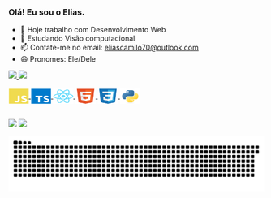 ### Olá! Eu sou o Elias.


- 🔭 Hoje trabalho com Desenvolvimento Web
- 🌱 Estudando Visão computacional
- 📫 Contate-me no email: eliascamilo70@outlook.com
- 😄 Pronomes: Ele/Dele

<div>
  <a href="https://github.com/eliascmendhes">
  <img height="180em" src="https://github-readme-stats.vercel.app/api?username=eliascmendhes&show_icons=true&theme=dark&include_all_commits=true&count_private=true"/>
  <img height="180em" src="https://github-readme-stats.vercel.app/api/top-langs/?username=eliascmendhes&layout=compact&langs_count=7&theme=dracula"/>
</div>
  
<div style="display: inline_block"><br>
  <img align="center" alt="Elias-Js" height="30" width="40" src="https://raw.githubusercontent.com/devicons/devicon/master/icons/javascript/javascript-plain.svg">
  <img align="center" alt="Elias-Ts" height="30" width="40" src="https://raw.githubusercontent.com/devicons/devicon/master/icons/typescript/typescript-plain.svg">
  <img align="center" alt="Elias-React" height="30" width="40" src="https://raw.githubusercontent.com/devicons/devicon/master/icons/react/react-original.svg">
  <img align="center" alt="Elias-HTML" height="30" width="40" src="https://raw.githubusercontent.com/devicons/devicon/master/icons/html5/html5-original.svg">
  <img align="center" alt="Elias-CSS" height="30" width="40" src="https://raw.githubusercontent.com/devicons/devicon/master/icons/css3/css3-original.svg">
  <img align="center" alt="Elias-Python" height="30" width="40" src="https://raw.githubusercontent.com/devicons/devicon/master/icons/python/python-original.svg">
 
</div>
  
  ##
  
 <div>
 <a href="https://instagram.com/eliasmendhes_" target="_blank"><img src="https://img.shields.io/badge/-Instagram-%23E4405F?style=for-the-badge&logo=instagram&logoColor=white" target="_blank"></a>
 <a href="https://www.linkedin.com/in/elias-c-341aa1162/" target="_blank"><img src="https://img.shields.io/badge/-LinkedIn-%230077B5?style=for-the-badge&logo=linkedin&logoColor=white" target="_blank"></a> 
   
   
 ![Snake animation](https://github.com/eliascmendhes/eliascmendhes/blob/output/github-contribution-grid-snake.svg)
</div>
  

  
